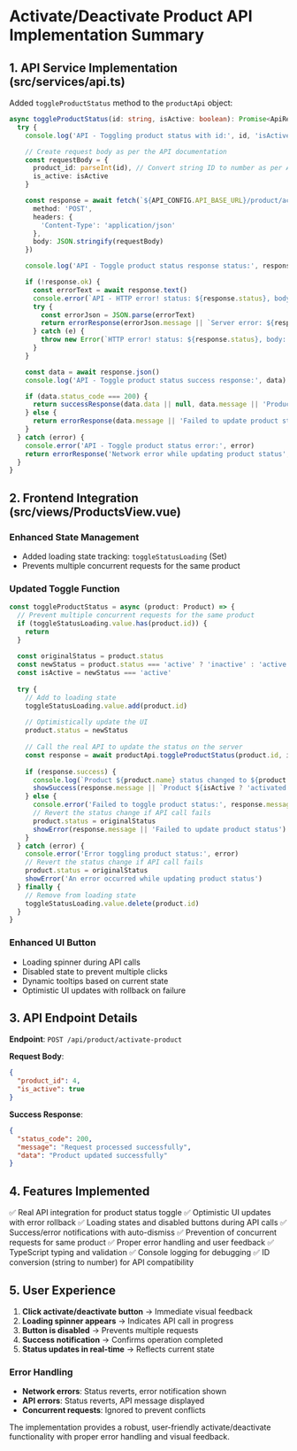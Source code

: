 # Activate/Deactivate Product API Implementation Summary

## 1. API Service Implementation (src/services/api.ts)

Added `toggleProductStatus` method to the `productApi` object:

```typescript
async toggleProductStatus(id: string, isActive: boolean): Promise<ApiResponse<string>> {
  try {
    console.log('API - Toggling product status with id:', id, 'isActive:', isActive)

    // Create request body as per the API documentation
    const requestBody = {
      product_id: parseInt(id), // Convert string ID to number as per API spec
      is_active: isActive
    }

    const response = await fetch(`${API_CONFIG.API_BASE_URL}/product/activate-product`, {
      method: 'POST',
      headers: {
        'Content-Type': 'application/json'
      },
      body: JSON.stringify(requestBody)
    })

    console.log('API - Toggle product status response status:', response.status)

    if (!response.ok) {
      const errorText = await response.text()
      console.error(`API - HTTP error! status: ${response.status}, body:`, errorText)
      try {
        const errorJson = JSON.parse(errorText)
        return errorResponse(errorJson.message || `Server error: ${response.status}`)
      } catch (e) {
        throw new Error(`HTTP error! status: ${response.status}, body: ${errorText}`)
      }
    }

    const data = await response.json()
    console.log('API - Toggle product status success response:', data)

    if (data.status_code === 200) {
      return successResponse(data.data || null, data.message || 'Product status updated successfully')
    } else {
      return errorResponse(data.message || 'Failed to update product status')
    }
  } catch (error) {
    console.error('API - Toggle product status error:', error)
    return errorResponse('Network error while updating product status', [(error as Error).message])
  }
}
```

## 2. Frontend Integration (src/views/ProductsView.vue)

### Enhanced State Management
- Added loading state tracking: `toggleStatusLoading` (Set<string>)
- Prevents multiple concurrent requests for the same product

### Updated Toggle Function
```typescript
const toggleProductStatus = async (product: Product) => {
  // Prevent multiple concurrent requests for the same product
  if (toggleStatusLoading.value.has(product.id)) {
    return
  }
  
  const originalStatus = product.status
  const newStatus = product.status === 'active' ? 'inactive' : 'active'
  const isActive = newStatus === 'active'
  
  try {
    // Add to loading state
    toggleStatusLoading.value.add(product.id)
    
    // Optimistically update the UI
    product.status = newStatus
    
    // Call the real API to update the status on the server
    const response = await productApi.toggleProductStatus(product.id, isActive)
    
    if (response.success) {
      console.log(`Product ${product.name} status changed to ${product.status}`)
      showSuccess(response.message || `Product ${isActive ? 'activated' : 'deactivated'} successfully`)
    } else {
      console.error('Failed to toggle product status:', response.message)
      // Revert the status change if API call fails
      product.status = originalStatus
      showError(response.message || 'Failed to update product status')
    }
  } catch (error) {
    console.error('Error toggling product status:', error)
    // Revert the status change if API call fails
    product.status = originalStatus
    showError('An error occurred while updating product status')
  } finally {
    // Remove from loading state
    toggleStatusLoading.value.delete(product.id)
  }
}
```

### Enhanced UI Button
- Loading spinner during API calls
- Disabled state to prevent multiple clicks
- Dynamic tooltips based on current state
- Optimistic UI updates with rollback on failure

## 3. API Endpoint Details

**Endpoint**: `POST /api/product/activate-product`

**Request Body**:
```json
{
  "product_id": 4,
  "is_active": true
}
```

**Success Response**:
```json
{
  "status_code": 200,
  "message": "Request processed successfully",
  "data": "Product updated successfully"
}
```

## 4. Features Implemented

✅ Real API integration for product status toggle
✅ Optimistic UI updates with error rollback
✅ Loading states and disabled buttons during API calls
✅ Success/error notifications with auto-dismiss
✅ Prevention of concurrent requests for same product
✅ Proper error handling and user feedback
✅ TypeScript typing and validation
✅ Console logging for debugging
✅ ID conversion (string to number) for API compatibility

## 5. User Experience

1. **Click activate/deactivate button** → Immediate visual feedback
2. **Loading spinner appears** → Indicates API call in progress
3. **Button is disabled** → Prevents multiple requests
4. **Success notification** → Confirms operation completed
5. **Status updates in real-time** → Reflects current state

### Error Handling
- **Network errors**: Status reverts, error notification shown
- **API errors**: Status reverts, API message displayed
- **Concurrent requests**: Ignored to prevent conflicts

The implementation provides a robust, user-friendly activate/deactivate functionality with proper error handling and visual feedback.
